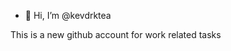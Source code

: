 - 👋 Hi, I’m @kevdrktea

This is a new github account for work related tasks

<!---
kevdrktea/kevdrktea is a ✨ special ✨ repository because its `README.md` (this file) appears on your GitHub profile.
You can click the Preview link to take a look at your changes.
--->
